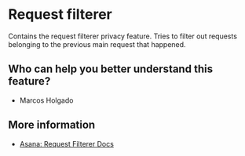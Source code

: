 # Request filterer
Contains the request filterer privacy feature. Tries to filter out requests belonging to the previous main request that happened.

## Who can help you better understand this feature?
- Marcos Holgado

## More information
- [Asana: Request Filterer Docs](https://app.asana.com/0/0/1203704185212175/f)
